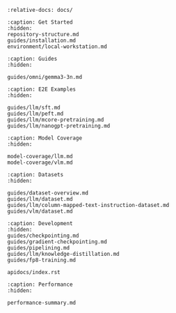 ```{include} ../README.md
:relative-docs: docs/
```

```{toctree}
:caption: Get Started
:hidden:
repository-structure.md
guides/installation.md
environment/local-workstation.md
```

<!--
environment/cluster.md
-->

```{toctree}
:caption: Guides
:hidden:

guides/omni/gemma3-3n.md
```

```{toctree}
:caption: E2E Examples
:hidden:

guides/llm/sft.md
guides/llm/peft.md
guides/llm/mcore-pretraining.md
guides/llm/nanogpt-pretraining.md
```

```{toctree}
:caption: Model Coverage
:hidden:

model-coverage/llm.md
model-coverage/vlm.md
```

```{toctree}
:caption: Datasets
:hidden:

guides/dataset-overview.md
guides/llm/dataset.md
guides/llm/column-mapped-text-instruction-dataset.md
guides/vlm/dataset.md
```

```{toctree}
:caption: Development
:hidden:
guides/checkpointing.md
guides/gradient-checkpointing.md
guides/pipelining.md
guides/llm/knowledge-distillation.md
guides/fp8-training.md

apidocs/index.rst
```

```{toctree}
:caption: Performance
:hidden:

performance-summary.md
```
